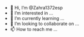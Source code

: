 - 👋 Hi, I’m @Zahra1372esp
- 👀 I’m interested in ...
- 🌱 I’m currently learning ...
- 💞️ I’m looking to collaborate on ...
- 📫 How to reach me ...

<!---
Zahra1372esp/Zahra1372esp is a ✨ special ✨ repository because its `README.md` (this file) appears on your GitHub profile.
You can click the Preview link to take a look at your changes.
--->
